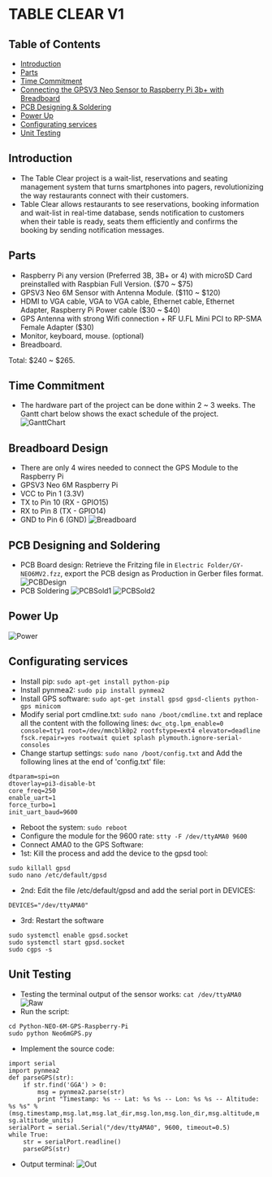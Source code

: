 # TABLE CLEAR V1

## Table of Contents
* [Introduction](#intro)
* [Parts](#parts)
* [Time Commitment](#time)
* [Connecting the GPSV3 Neo Sensor to Raspberry Pi 3b+ with Breadboard](#bread)
* [PCB Designing & Soldering](#pcb)
* [Power Up](#power)
* [Configurating services](#config)
* [Unit Testing](#unit)

## <a name="intro">Introduction</a>
* The Table Clear project is a wait-list, reservations and seating management system that turns smartphones into pagers, revolutionizing the way restaurants connect with their customers.
* Table Clear allows restaurants to see reservations, booking information and wait-list in real-time database, sends notification to customers when their table is ready, seats them efficiently and confirms the booking by sending notification messages.

## <a name="parts">Parts</a>
* Raspberry Pi any version (Preferred 3B, 3B+ or 4) with microSD Card preinstalled with Raspbian Full Version. ($70 ~ $75)
* GPSV3 Neo 6M Sensor with Antenna Module. ($110 ~ $120)
* HDMI to VGA cable, VGA to VGA cable, Ethernet cable, Ethernet Adapter, Raspberry Pi Power cable ($30 ~ $40)
* GPS Antenna with strong Wifi connection + RF U.FL Mini PCI to RP-SMA Female Adapter ($30)
* Monitor, keyboard, mouse. (optional)
* Breadboard.

Total: $240 ~ $265. 

## <a name="time">Time Commitment</a>
* The hardware part of the project can be done within 2 ~ 3 weeks. The Gantt chart below shows the exact schedule of the project.
![GanttChart](https://github.com/benjaminle9x/Table-ClearV1/blob/master/Images%20Folder/schedule.png)

## <a name="bread">Breadboard Design</a>
* There are only 4 wires needed to connect the GPS Module to the Raspberry Pi
* GPSV3 Neo 6M              Raspberry Pi
* VCC               to      Pin 1 (3.3V)
* TX                to      Pin 10 (RX - GPIO15)
* RX                to      Pin 8 (TX - GPIO14)
* GND               to      Pin 6 (GND)
![Breadboard](https://github.com/benjaminle9x/Table-ClearV1/blob/master/Images%20Folder/breadboard.png)

## <a name="pcb">PCB Designing and Soldering</a>
* PCB Board design: Retrieve the Fritzing file in `Electric Folder/GY-NEO6MV2.fzz`, export the PCB design as Production in Gerber files format.
![PCBDesign](https://github.com/benjaminle9x/Table-ClearV1/blob/master/Images%20Folder/pcb.png)
* PCB Soldering
![PCBSold1](https://github.com/benjaminle9x/Table-ClearV1/blob/master/Images%20Folder/solder1.jpg)
![PCBSold2](https://github.com/benjaminle9x/Table-ClearV1/blob/master/Images%20Folder/solder2.jpg)

## <a name="power">Power Up</a>
![Power](https://github.com/benjaminle9x/Table-ClearV1/blob/master/Images%20Folder/pcbpowered.jpg)

## <a name="config">Configurating services</a>
* Install pip: `sudo apt-get install python-pip`
* Install pynmea2: `sudo pip install pynmea2`
* Install GPS software: `sudo apt-get install gpsd gpsd-clients python-gps minicom`
* Modify serial port cmdline.txt: `sudo nano /boot/cmdline.txt` and replace all the content with the following lines: ```dwc_otg.lpm_enable=0 console=tty1 root=/dev/mmcblk0p2 rootfstype=ext4 elevator=deadline fsck.repair=yes rootwait quiet splash plymouth.ignore-serial-consoles```
* Change startup settings: `sudo nano /boot/config.txt` and Add the following lines at the end of 'config.txt' file:
```
dtparam=spi=on
dtoverlay=pi3-disable-bt
core_freq=250
enable_uart=1
force_turbo=1
init_uart_baud=9600
```
* Reboot the system: `sudo reboot`
* Configure the module for the 9600 rate: `stty -F /dev/ttyAMA0 9600`
* Connect AMA0 to the GPS Software:
* 1st: Kill the process and add the device to the gpsd tool: 
```
sudo killall gpsd
sudo nano /etc/default/gpsd
```
* 2nd: Edit the file /etc/default/gpsd and add the serial port in DEVICES:
```
DEVICES="/dev/ttyAMA0"
```
* 3rd: Restart the software
```
sudo systemctl enable gpsd.socket
sudo systemctl start gpsd.socket
sudo cgps -s
```

## <a name="unit">Unit Testing</a>
* Testing the terminal output of the sensor works: `cat /dev/ttyAMA0`
![Raw](https://github.com/benjaminle9x/Table-ClearV1/blob/master/Images%20Folder/raw.PNG)
* Run the script:
```
cd Python-NEO-6M-GPS-Raspberry-Pi
sudo python Neo6mGPS.py
```
* Implement the source code:
```
import serial
import pynmea2
def parseGPS(str):
    if str.find('GGA') > 0:
        msg = pynmea2.parse(str)
        print "Timestamp: %s -- Lat: %s %s -- Lon: %s %s -- Altitude:
%s %s" %
(msg.timestamp,msg.lat,msg.lat_dir,msg.lon,msg.lon_dir,msg.altitude,m
sg.altitude_units)
serialPort = serial.Serial("/dev/ttyAMA0", 9600, timeout=0.5)
while True:
    str = serialPort.readline()
    parseGPS(str)
```
* Output terminal:
![Out](https://github.com/benjaminle9x/Table-ClearV1/blob/master/Images%20Folder/output.PNG)




